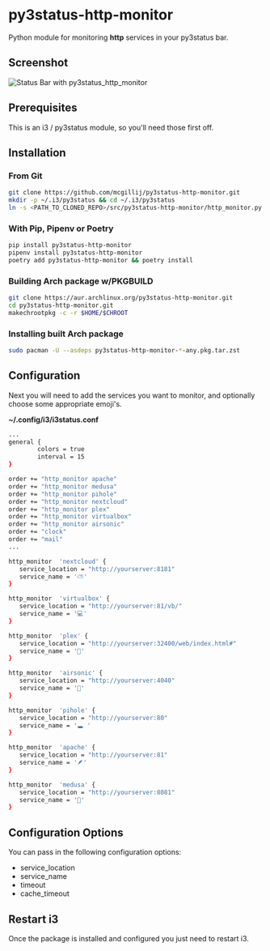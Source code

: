 # py3status-http-monitor
Python module for monitoring **http** services in your py3status bar.

## Screenshot
![Status Bar with py3status_http_monitor](https://raw.githubusercontent.com/mcgillij/py3status-http-monitor/main/images/status_bar.png)

## Prerequisites

This is an i3 / py3status module, so you'll need those first off.

## Installation

### From Git

``` bash
git clone https://github.com/mcgillij/py3status-http-monitor.git
mkdir -p ~/.i3/py3status && cd ~/.i3/py3status
ln -s <PATH_TO_CLONED_REPO>/src/py3status-http-monitor/http_monitor.py ./
```

### With Pip, Pipenv or Poetry

``` bash
pip install py3status-http-monitor
pipenv install py3status-http-monitor
poetry add py3status-http-monitor && poetry install
```

### Building Arch package w/PKGBUILD

``` bash
git clone https://aur.archlinux.org/py3status-http-monitor.git
cd py3status-http-monitor.git
makechrootpkg -c -r $HOME/$CHROOT
```

### Installing built Arch package

``` bash
sudo pacman -U --asdeps py3status-http-monitor-*-any.pkg.tar.zst
```

## Configuration

Next you will need to add the services you want to monitor, and optionally choose some appropriate emoji's.

**~/.config/i3/i3status.conf**

```bash
...
general {
        colors = true
        interval = 15
}

order += "http_monitor apache"
order += "http_monitor medusa"
order += "http_monitor pihole"
order += "http_monitor nextcloud"
order += "http_monitor plex"
order += "http_monitor virtualbox"
order += "http_monitor airsonic"
order += "clock"
order += "mail"
...

http_monitor  'nextcloud' {
   service_location = "http://yourserver:8181"
   service_name = '⛅'
}

http_monitor  'virtualbox' {
   service_location = "http://yourserver:81/vb/"
   service_name = '💻'
}

http_monitor  'plex' {
   service_location = "http://yourserver:32400/web/index.html#"
   service_name = '🎥'
}

http_monitor  'airsonic' {
   service_location = "http://yourserver:4040"
   service_name = '🍃'
}

http_monitor  'pihole' {
   service_location = "http://yourserver:80"
   service_name = '🕳️ '
}

http_monitor  'apache' {
   service_location = "http://yourserver:81"
   service_name = '🪶'
}

http_monitor  'medusa' {
   service_location = "http://yourserver:8081"
   service_name = '🐍'
}
```

## Configuration Options

You can pass in the following configuration options:

* service_location
* service_name
* timeout
* cache_timeout

## Restart i3

Once the package is installed and configured you just need to restart i3.
